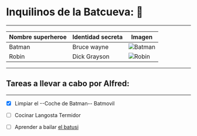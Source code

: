 # Inquilinos de la Batcueva: :bat:
***
|Nombre superheroe|Identidad secreta|Imagen|
|-----------------|-----------------|------|
|Batman           |Bruce wayne 	  |![Batman](https://mural.uv.es/franpevi/batman.jpg)|
|Robin	         |Dick Grayson	  |![Robin](https://mural.uv.es/franpevi/robin.jpg)|

***

## Tareas a llevar a cabo por Alfred:
***
- [x] Limpiar el --Coche de Batman-- Batmovil
- [ ] Cocinar Langosta Termidor
- [ ] Aprender a bailar [el batusi](https://youtu.be/wnoBD1OPUX4)

